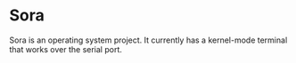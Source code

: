 # Sora

Sora is an operating system project. It currently has a kernel-mode terminal that works over the serial port.
